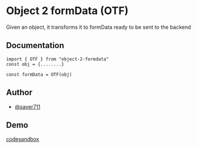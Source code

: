 
# Object 2 formData (OTF)

Given an object, it transforms it to formData ready to be sent to the backend

## Documentation

```
import { OTF } from "object-2-formdata"
const obj = {........}

const formData = OTF(obj)
```


## Author

- [@saver711](https://www.github.com/saver711)


## Demo
[codesandbox](https://codesandbox.io/s/object-2-formdata-otf-rx7g7n?file=/src/index.ts)